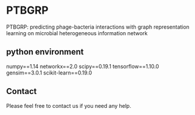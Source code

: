 # PTBGRP
PTBGRP: predicting phage-bacteria interactions with graph representation learning on microbial heterogeneous information network

## python environment
numpy==1.14
networkx==2.0
scipy==0.19.1
tensorflow==1.10.0
gensim==3.0.1
scikit-learn==0.19.0

## Contact
Please feel free to contact us if you need any help.
